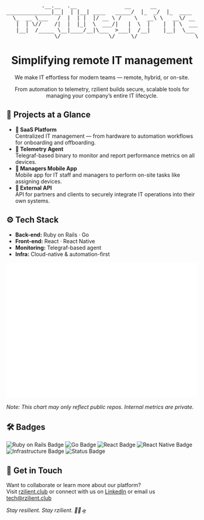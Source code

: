 <div align="center">

<pre>
           .__.__  .__               __      __                .__
______________|__|  | |__| ____   _____/  |_  _/  |_  ____   ____ |  |__
  \_  __ \___   /  |  | |  |/ __ \ /    \   __\ \   __\/ __ \_/ ___\|  |  \
   |  | \//    /|  |  |_|  \  ___/|   |  \  |    |  | \  ___/\  \___|   Y  \
   |__|  /_____ \__|____/__|\___  >___|  /__|    |__|  \___  >\___  >___|  /
               \/               \/     \/                  \/     \/     \/
</pre>

<h1>Simplifying remote IT management</h1>
<p>We make IT effortless for modern teams — remote, hybrid, or on-site.</p>
<p>From automation to telemetry, rzilient builds secure, scalable tools for managing your company’s entire IT lifecycle.</p>

</div>

<h2>🚀 Projects at a Glance</h2>

<ul>
  <li>
    <strong>🧩 SaaS Platform</strong><br>
    Centralized IT management — from hardware to automation workflows for onboarding and offboarding.
  </li>
  <li>
    <strong>📡 Telemetry Agent</strong><br>
    Telegraf-based binary to monitor and report performance metrics on all devices.
  </li>
  <li>
    <strong>📱 Managers Mobile App</strong><br>
    Mobile app for IT staff and managers to perform on-site tasks like assigning devices.
  </li>
  <li>
    <strong>🔗 External API</strong><br>
    API for partners and clients to securely integrate IT operations into their own systems.
  </li>
</ul>

<h2>⚙️ Tech Stack</h2>

<ul>
  <li><strong>Back-end:</strong> Ruby on Rails · Go</li>
  <li><strong>Front-end:</strong> React · React Native</li>
  <li><strong>Monitoring:</strong> Telegraf-based agent</li>
  <li><strong>Infra:</strong> Cloud-native & automation-first</li>
</ul>

<p align="center">
   <img src="https://raw.githubusercontent.com/rzilient-club/rzilient-profile/main/github-metrics.svg" alt="rzilient Metrics"> 
</p>

<p><em>Note: This chart may only reflect public repos. Internal metrics are private.</em></p>

<h2>🛠️ Badges</h2>

<p>
  <img src="https://img.shields.io/badge/Built%20with-Ruby%20on%20Rails-red" alt="Ruby on Rails Badge">
  <img src="https://img.shields.io/badge/Powered%20by-Go-blue" alt="Go Badge">
  <img src="https://img.shields.io/badge/Frontend-React-61DAFB" alt="React Badge">
  <img src="https://img.shields.io/badge/Mobile-React%20Native-61DAFB" alt="React Native Badge">
  <img src="https://img.shields.io/badge/Infrastructure-Automated-orange" alt="Infrastructure Badge">
  <img src="https://img.shields.io/badge/Status-In%20Production-brightgreen" alt="Status Badge">
</p>

<h2>🧠 Get in Touch</h2>

<p>
  Want to collaborate or learn more about our platform?<br>
  Visit <a href="https://en.rzilient.club">rzilient.club</a> or connect with us on <a href="https://www.linkedin.com/company/rzilient" target="blank">LinkedIn</a> or email us <a href="mailto:tech@rzilient.club">tech@rzilient.club</a>
</p>

<p><em>Stay resilient. Stay rzilient. 💾📡🛸</em></p>
